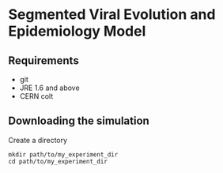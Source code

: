 # Segmented Viral Evolution and Epidemiology Model 

## Requirements

* git
* JRE 1.6 and above
* CERN colt

## Downloading the simulation

Create a directory
```
mkdir path/to/my_experiment_dir
cd path/to/my_experiment_dir
```